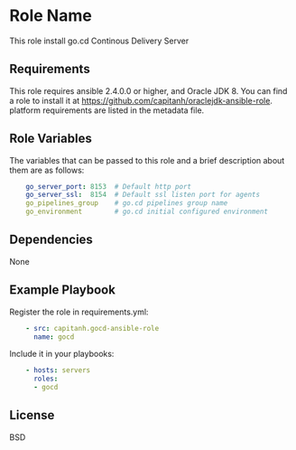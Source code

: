 Role Name
=========

This role install go.cd Continous Delivery Server

Requirements
------------

This role requires ansible 2.4.0.0 or higher, and Oracle JDK 8. You can find a role to install it at https://github.com/capitanh/oraclejdk-ansible-role. platform requirements are listed
in the metadata file.

Role Variables
--------------

The variables that can be passed to this role and a brief description about
them are as follows:

```yaml
    go_server_port: 8153  # Default http port
    go_server_ssl:  8154  # Default ssl listen port for agents
    go_pipelines_group    # go.cd pipelines group name
    go_environment        # go.cd initial configured environment
```

Dependencies
------------

None

Example Playbook
----------------

Register the role in requirements.yml:

```yaml
    - src: capitanh.gocd-ansible-role
      name: gocd
```
Include it in your playbooks:

```yaml
    - hosts: servers
      roles:
      - gocd
```

License
-------

BSD

